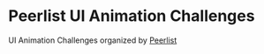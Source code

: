 # Peerlist UI Animation Challenges

UI Animation Challenges organized by [Peerlist](https://peerlist.io/challenges/ui-animation-challenge)
